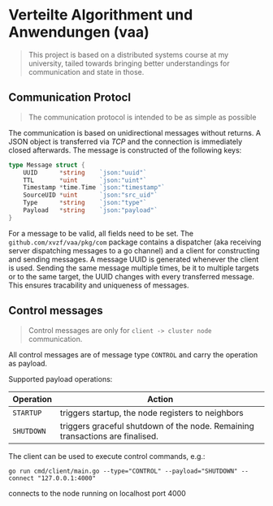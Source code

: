 # Verteilte Algorithment und Anwendungen (vaa)
> This project is based on a distributed systems course at my university, tailed towards bringing better understandings
> for communication and state in those.

## Communication Protocl
> The communication protocol is intended to be as simple as possible

The communication is based on unidirectional messages without returns.
A JSON object is transferred via *TCP* and the connection is immediately closed afterwards.
The message is constructed of the following keys:
```go
type Message struct {
	UUID      *string    `json:"uuid"`
	TTL       *uint      `json:"uint"`
	Timestamp *time.Time `json:"timestamp"`
	SourceUID *uint      `json:"src_uid"`
	Type      *string    `json:"type"`
	Payload   *string    `json:"payload"`
}
```
For a message to be valid, all fields need to be set. The `github.com/xvzf/vaa/pkg/com` package contains a dispatcher (aka receiving server dispatching messages to a go channel) and a client for constructing and sending messages. A message UUID is generated whenever the client is used. Sending the same message multiple times, be it to multiple targets or to the same target, the UUID changes with every transferred message. This ensures tracability and uniqueness of messages.


## Control messages
> Control messages are only for `client -> cluster node` communication.

All control messages are of message type `CONTROL` and carry the operation as payload.

Supported payload operations:

| Operation  | Action                                                                        |
|------------|-------------------------------------------------------------------------------|
| `STARTUP`  | triggers startup, the node registers to neighbors                             |
| `SHUTDOWN` | triggers graceful shutdown of the node. Remaining transactions are finalised. |


The client can be used to execute control commands, e.g.:
```
go run cmd/client/main.go --type="CONTROL" --payload="SHUTDOWN" --connect "127.0.0.1:4000"
```
connects to the node running on localhost port 4000

